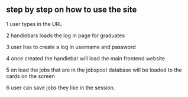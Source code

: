 ## step by step on how to use the site

1 user types in the URL

2 handlebars loads the log in page for graduates

3 user has to create a log in username and password

4 once created the handlebar will load the main frontend website

5 on load the jobs that are in the jobspost database will be loaded to the cards on the screen

6 user can save jobs they like in the session.

